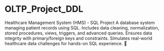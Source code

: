 # OLTP_Project_DDL
Healthcare Management System (HMS) - SQL Project  A database system managing patient records using SQL. Includes data cleaning, normalization, stored procedures, views, triggers, and advanced queries. Ensures data integrity with primary/foreign keys and constraints. Simulates real-world healthcare data challenges for hands-on SQL experience. 🚀
